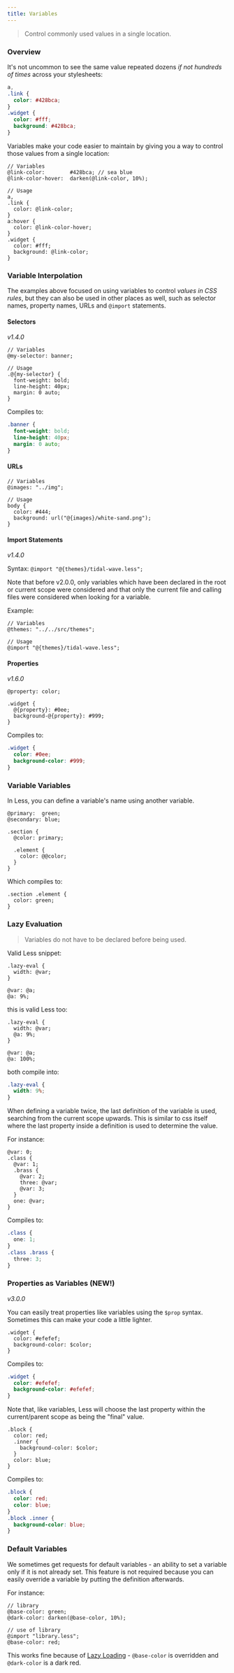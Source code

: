 ```yaml
---
title: Variables
---
```


> Control commonly used values in a single location.

### Overview

It's not uncommon to see the same value repeated dozens _if not hundreds of times_ across your stylesheets:

```css
a,
.link {
  color: #428bca;
}
.widget {
  color: #fff;
  background: #428bca;
}
```

Variables make your code easier to maintain by giving you a way to control those values from a single location:

```less
// Variables
@link-color:        #428bca; // sea blue
@link-color-hover:  darken(@link-color, 10%);

// Usage
a,
.link {
  color: @link-color;
}
a:hover {
  color: @link-color-hover;
}
.widget {
  color: #fff;
  background: @link-color;
}
```

### Variable Interpolation

The examples above focused on using variables to control _values in CSS rules_, but they can also be used in other places as well, such as selector names, property names, URLs and `@import` statements.


#### Selectors

_v1.4.0_

```less
// Variables
@my-selector: banner;

// Usage
.@{my-selector} {
  font-weight: bold;
  line-height: 40px;
  margin: 0 auto;
}
```
Compiles to:

```css
.banner {
  font-weight: bold;
  line-height: 40px;
  margin: 0 auto;
}
```

#### URLs

```less
// Variables
@images: "../img";

// Usage
body {
  color: #444;
  background: url("@{images}/white-sand.png");
}
```

#### Import Statements

_v1.4.0_

Syntax: `@import "@{themes}/tidal-wave.less";`

Note that before v2.0.0, only variables which have been declared in the root or current scope were considered and that only the current file and calling files were considered when looking for a variable.

Example:

```less
// Variables
@themes: "../../src/themes";

// Usage
@import "@{themes}/tidal-wave.less";
```

#### Properties

_v1.6.0_

```less
@property: color;

.widget {
  @{property}: #0ee;
  background-@{property}: #999;
}
```

Compiles to:

```css
.widget {
  color: #0ee;
  background-color: #999;
}
```

### Variable Variables

In Less, you can define a variable's name using another variable.

```less
@primary:  green;
@secondary: blue;

.section {
  @color: primary;
  
  .element {
    color: @@color;
  }
}
```

Which compiles to:

```less
.section .element {
  color: green;
}
```

<span class="anchor-target" id="variables-feature-lazy-loading"></span>
<!-- ^ please keep old anchor to not break zillion outer links -->
### Lazy Evaluation

> Variables do not have to be declared before being used.

Valid Less snippet:

```less
.lazy-eval {
  width: @var;
}

@var: @a;
@a: 9%;
```
this is valid Less too:

```less
.lazy-eval {
  width: @var;
  @a: 9%;
}

@var: @a;
@a: 100%;
```
both compile into:

```css
.lazy-eval {
  width: 9%;
}
```

When defining a variable twice, the last definition of the variable is used, searching from the current scope upwards. This is similar to css itself where the last property inside a definition is used to determine the value.

For instance:

```less
@var: 0;
.class {
  @var: 1;
  .brass {
    @var: 2;
    three: @var;
    @var: 3;
  }
  one: @var;
}
```
Compiles to:

```css
.class {
  one: 1;
}
.class .brass {
  three: 3;
}
```

### Properties as Variables **(NEW!)**

_v3.0.0_

You can easily treat properties like variables using the `$prop` syntax. Sometimes this can
make your code a little lighter.

```less
.widget {
  color: #efefef;
  background-color: $color;
}
```

Compiles to:

```css
.widget {
  color: #efefef;
  background-color: #efefef;
}
```

Note that, like variables, Less will choose the last property within the current/parent scope
as being the "final" value.

```less
.block {
  color: red; 
  .inner {
    background-color: $color; 
  }
  color: blue;  
} 
```

Compiles to:
```css
.block {
  color: red; 
  color: blue;  
} 
.block .inner {
  background-color: blue; 
}
```

### Default Variables

We sometimes get requests for default variables - an ability to set a variable only if it is not already set. This feature is not required because you can easily override a variable by putting the definition afterwards.

For instance:

```less
// library
@base-color: green;
@dark-color: darken(@base-color, 10%);

// use of library
@import "library.less";
@base-color: red;
```

This works fine because of [Lazy Loading](#variables-feature-lazy-loading) - `@base-color` is overridden and `@dark-color` is a dark red.
